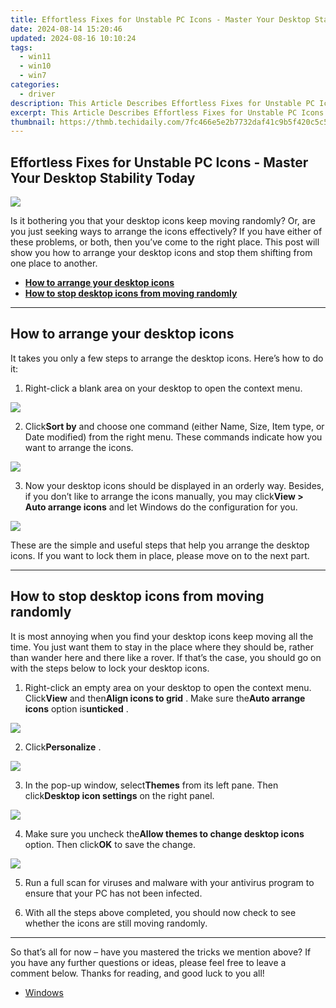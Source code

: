 ```yaml
---
title: Effortless Fixes for Unstable PC Icons - Master Your Desktop Stability Today
date: 2024-08-14 15:20:46
updated: 2024-08-16 10:10:24
tags:
  - win11
  - win10
  - win7
categories:
  - driver
description: This Article Describes Effortless Fixes for Unstable PC Icons - Master Your Desktop Stability Today
excerpt: This Article Describes Effortless Fixes for Unstable PC Icons - Master Your Desktop Stability Today
thumbnail: https://thmb.techidaily.com/7fc466e5e2b7732daf41c9b5f420c5c5add88815dae1954866b21ab967027c21.jpg
---
```


## Effortless Fixes for Unstable PC Icons - Master Your Desktop Stability Today

![](https://images.drivereasy.com/wp-content/uploads/2019/06/image-370.png)

 Is it bothering you that your desktop icons keep moving randomly? Or, are you just seeking ways to arrange the icons effectively? If you have either of these problems, or both, then you’ve come to the right place. This post will show you how to arrange your desktop icons and stop them shifting from one place to another.

* **[How to arrange your desktop icons](https://tools.techidaily.com/drivereasy/download/)**
* **[How to stop desktop icons from moving randomly](https://tools.techidaily.com/drivereasy/download/)**

---

## How to arrange your desktop icons

 It takes you only a few steps to arrange the desktop icons. Here’s how to do it:

1) Right-click a blank area on your desktop to open the context menu.

![](https://images.drivereasy.com/wp-content/uploads/2019/06/image-376.png)

 2) Click**Sort by** and choose one command (either Name, Size, Item type, or Date modified) from the right menu. These commands indicate how you want to arrange the icons.

![](https://images.drivereasy.com/wp-content/uploads/2019/06/image-379.png)

 3) Now your desktop icons should be displayed in an orderly way. Besides, if you don’t like to arrange the icons manually, you may click**View > Auto arrange icons** and let Windows do the configuration for you.

![](https://images.drivereasy.com/wp-content/uploads/2019/06/image-381.png)

 These are the simple and useful steps that help you arrange the desktop icons. If you want to lock them in place, please move on to the next part.

---

## How to stop desktop icons from moving randomly

 It is most annoying when you find your desktop icons keep moving all the time. You just want them to stay in the place where they should be, rather than wander here and there like a rover. If that’s the case, you should go on with the steps below to lock your desktop icons.

 1) Right-click an empty area on your desktop to open the context menu. Click**View** and then**Align icons to grid** . Make sure the**Auto arrange icons** option is**unticked** .

![](https://images.drivereasy.com/wp-content/uploads/2019/06/image-378.png)

 2) Click**Personalize** .

![](https://images.drivereasy.com/wp-content/uploads/2019/06/image-383.png)

 3) In the pop-up window, select**Themes** from its left pane. Then click**Desktop icon settings** on the right panel.

![](https://images.drivereasy.com/wp-content/uploads/2019/06/image-384.png)

 4) Make sure you uncheck the**Allow themes to change desktop icons** option. Then click**OK** to save the change.

![](https://images.drivereasy.com/wp-content/uploads/2019/06/image-385.png)

 5) Run a full scan for viruses and malware with your antivirus program to ensure that your PC has not been infected.

 6) With all the steps above completed, you should now check to see whether the icons are still moving randomly.

---

 So that’s all for now – have you mastered the tricks we mention above? If you have any further questions or ideas, please feel free to leave a comment below. Thanks for reading, and good luck to you all!

* [Windows](https://tools.techidaily.com/drivereasy/download/)

<ins class="adsbygoogle"
     style="display:block"
     data-ad-format="autorelaxed"
     data-ad-client="ca-pub-7571918770474297"
     data-ad-slot="1223367746"></ins>



<ins class="adsbygoogle"
     style="display:block"
     data-ad-client="ca-pub-7571918770474297"
     data-ad-slot="8358498916"
     data-ad-format="auto"
     data-full-width-responsive="true"></ins>
